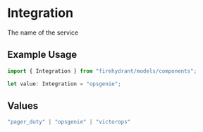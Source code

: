 # Integration

The name of the service

## Example Usage

```typescript
import { Integration } from "firehydrant/models/components";

let value: Integration = "opsgenie";
```

## Values

```typescript
"pager_duty" | "opsgenie" | "victorops"
```